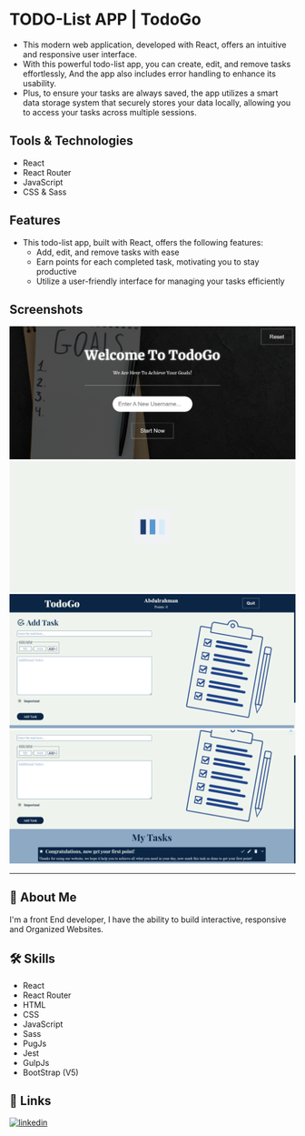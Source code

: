 # TODO-List APP | TodoGo

- This modern web application, developed with React, offers an intuitive and responsive user interface.
- With this powerful todo-list app, you can create, edit, and remove tasks effortlessly, And the app also includes error handling to enhance its usability.
- Plus, to ensure your tasks are always saved, the app utilizes a smart data storage system that securely stores your data locally, allowing you to access your tasks across multiple sessions.

## Tools & Technologies

- React
- React Router
- JavaScript
- CSS & Sass

## Features

- This todo-list app, built with React, offers the following features:
  - Add, edit, and remove tasks with ease
  - Earn points for each completed task, motivating you to stay productive
  - Utilize a user-friendly interface for managing your tasks efficiently

## Screenshots

![todogo](./screenshots/1.png)
![Loading](./screenshots/2.png)
![todogo](./screenshots/3.png)
![todogo](./screenshots/4.png)

---

## 🚀 About Me

I'm a front End developer, I have the ability to build interactive, responsive and Organized Websites.

## 🛠 Skills

- React
- React Router
- HTML
- CSS
- JavaScript
- Sass
- PugJs
- Jest
- GulpJs
- BootStrap (V5)

## 🔗 Links

[![linkedin](https://img.shields.io/badge/linkedin-0A66C2?style=for-the-badge&logo=linkedin&logoColor=white)](https://www.linkedin.com/in/abdulrahman-mohammed22/)
